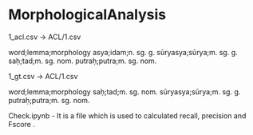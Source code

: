 # MorphologicalAnalysis

1_acl.csv -> ACL/1.csv

word;lemma;morphology
asya;idam;n. sg. g.
sūryasya;sūrya;m. sg. g.
saḥ;tad;m. sg. nom.
putraḥ;putra;m. sg. nom.

1_gt.csv -> ACL/1.csv

word;lemma;morphology
saḥ;tad;m. sg. nom.
sūryasya;sūrya;m. sg. g.
putraḥ;putra;m. sg. nom.


Check.ipynb - It is a file which is used to calculated recall, precision and Fscore .
